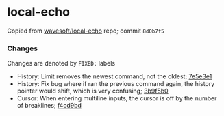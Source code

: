 # local-echo

Copied from [wavesoft/local-echo](https://github.com/wavesoft/local-echo) repo; commit `8d0b7f5`

### Changes

Changes are denoted by `FIXED:` labels

* History: Limit removes the newest command, not the oldest; [7e5e3e1](https://github.com/sandbox-bio/sandbox.bio/commit/7e5e3e1)
* History: Fix bug where if ran the previous command again, the history pointer would shift, which is very confusing; [3b9f5b0](https://github.com/sandbox-bio/sandbox.bio/commit/3b9f5b0)
* Cursor: When entering multiline inputs, the cursor is off by the number of breaklines; [f4cd9bd](https://github.com/sandbox-bio/sandbox.bio/commit/f4cd9bd)
